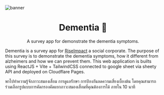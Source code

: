 <img src="./public/images/opengraph/facebook_banner.jpg" alt="banner" align="center"/>

<h1 align="center">Dementia 🧠</h1>

<p align="center">A survey app for demonstrate the dementia symptoms.</p>


Dementia is a survey app for [RiseImpact](https://riseimpact.co/) a social corporate. 
The purpose of this survey is to demonstrate the dementia symptoms, how it different from alzheimers and how we can prevent them. This web application is builts using ReactJS + Vite + TailwindCSS connected to google sheet via sheety API and deployed on Cloudflare Pages.

พาไปทำความรู้จักภาวะสมองเสื่อม การดูแลรักษา การป้องกันลดความเสี่ยงเบื้องต้น โดยคุณสามารถร่วมเลือกรูปแบบการคัดกรองคัดแยกภาวะสมองเสื่อมที่คุณต้องการได้ ภายใน 10 นาที

